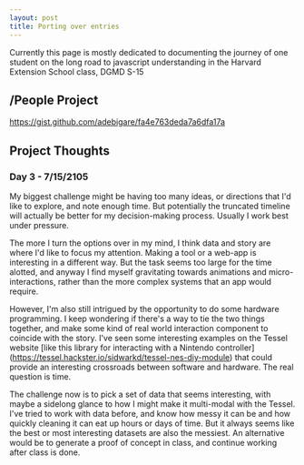 ```yaml
---
layout: post
title: Porting over entries
---
```


Currently this page is mostly dedicated to documenting the journey of one student on the long road to javascript understanding in the Harvard Extension School class, DGMD S-15

## /People Project 
https://gist.github.com/adebigare/fa4e763deda7a6dfa17a

## Project Thoughts
### Day 3 - 7/15/2105
My biggest challenge might be having too many ideas, or directions that I'd like to explore, and note enough time. But potentially the truncated timeline will actually be better for my decision-making process. Usually I work best under pressure. 

The more I turn the options over in my mind, I think data and story are where I'd like to focus my attention. Making a tool or a web-app is interesting in a different way. But the task seems too large for the time alotted, and anyway I find myself gravitating towards animations and micro-interactions, rather than the more complex systems that an app would require. 

However, I'm also still intrigued by the opportunity to do some hardware programming. I keep wondering if there's a way to tie the two things together, and make some kind of real world interaction component to coincide with the story. I've seen some interesting examples on the Tessel website [like this library for interacting with a Nintendo controller] (https://tessel.hackster.io/sidwarkd/tessel-nes-diy-module) that could provide an interesting crossroads between software and hardware. The real question is time. 

The challenge now is to pick a set of data that seems interesting, with maybe a sidelong glance to how I might make it multi-modal with the Tessel. I've tried to work with data before, and know how messy it can be and how quickly cleaning it can eat up hours or days of time. But it always seems like the best or most interesting datasets are also the messiest. An alternative would be to generate a proof of concept in class, and continue working after class is done. 

